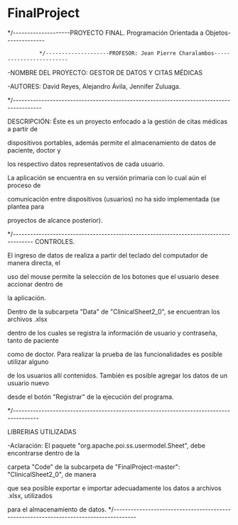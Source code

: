 # FinalProject

*/--------------------PROYECTO FINAL. Programación Orientada a Objetos--------------
		     
		      */--------------------PROFESOR: Jean Pierre Charalambos------------------------

-NOMBRE DEL PROYECTO: GESTOR DE DATOS Y CITAS MÉDICAS

-AUTORES: David Reyes, Alejandro Ávila, Jennifer Zuluaga.

*/----------------------------------------------------------------------------------------

DESCRIPCIÓN: Éste es un proyecto enfocado a la gestión de citas médicas a partir de 

dispositivos portables, además permite el almacenamiento de datos de paciente, doctor y 

los respectivo datos representativos de cada usuario.

La aplicación se encuentra en su versión primaria con lo cual aún el proceso de 

comunicación entre dispositivos (usuarios) no ha sido implementada (se plantea para 

proyectos de alcance posterior).

*/-------------------------------------------------------------------------------------
CONTROLES.

El ingreso de datos de realiza a partir del teclado del computador de manera directa, el 

uso del mouse permite la selección de los botones que el usuario desee accionar dentro de 

la aplicación.

Dentro de la subcarpeta "Data" de "ClinicalSheet2_0", se encuentran los archivos .xlsx 

dentro de los cuales se registra la información de usuario y contraseña, tanto de paciente 

como de doctor. Para realizar la prueba de las funcionalidades es posible utilizar alguno 

de los usuarios allí contenidos.  También es posible agregar los datos de un usuario nuevo 

desde el botón "Registrar" de la ejecución del programa.

*/---------------------------------------------------------------------------------------

LIBRERIAS UTILIZADAS


-Aclaración: El paquete "org.apache.poi.ss.usermodel.Sheet", debe encontrarse dentro de la 

carpeta "Code" de la subcarpeta de "FinalProject-master": "ClinicalSheet2_0", de manera 

que sea posible exportar e importar adecuadamente los datos a archivos .xlsx, utilizados 

para el almacenamiento de datos.
*/-------------------------------------------------------------------------------------- 
